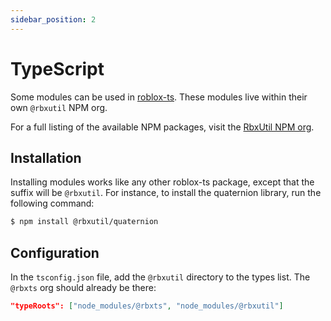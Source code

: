 ```yaml
---
sidebar_position: 2
---
```


# TypeScript

Some modules can be used in [roblox-ts](https://roblox-ts.com/). These modules live within their own `@rbxutil` NPM org.

For a full listing of the available NPM packages, visit the [RbxUtil NPM org](https://www.npmjs.com/settings/rbxutil/packages).

## Installation

Installing modules works like any other roblox-ts package, except that the suffix will be `@rbxutil`. For instance, to install the quaternion library, run the following command:

```bash
$ npm install @rbxutil/quaternion
```

## Configuration

In the `tsconfig.json` file, add the `@rbxutil` directory to the types list. The `@rbxts` org should already be there:

```json
"typeRoots": ["node_modules/@rbxts", "node_modules/@rbxutil"]
```
